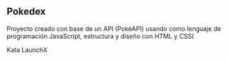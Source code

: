 <h2>Pokedex</h2>
  <p>Proyecto creado con base de un API (PokéAPI) usando como lenguaje de programación JavaScript, estructura y diseño con HTML y CSS(</p>
  <p>Kata LaunchX</p>
